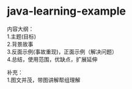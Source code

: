 # java-learning-example

内容大纲：  
1.主题(目标)  
2.背景故事  
3.反面示例(事故重现)，正面示例（解决问题）  
4.总结，使用范围，优缺点，扩展延伸  

补充：  
1.图文并茂，带图讲解帮组理解 
